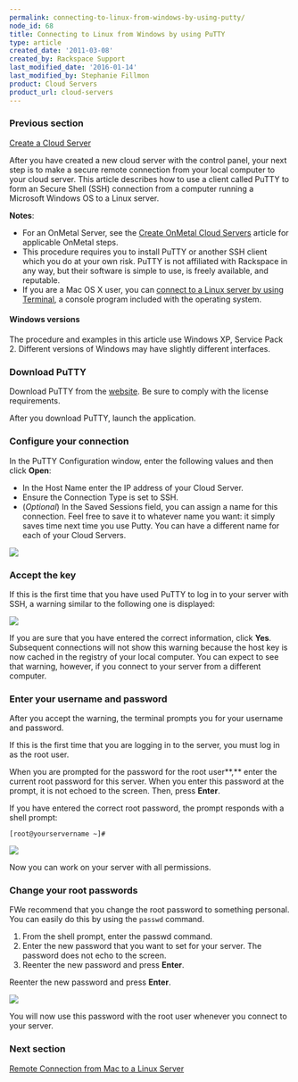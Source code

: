```yaml
---
permalink: connecting-to-linux-from-windows-by-using-putty/
node_id: 68
title: Connecting to Linux from Windows by using PuTTY
type: article
created_date: '2011-03-08'
created_by: Rackspace Support
last_modified_date: '2016-01-14'
last_modified_by: Stephanie Fillmon
product: Cloud Servers
product_url: cloud-servers
---
```


### Previous section

[Create a Cloud Server](/how-to/create-a-cloud-server)

After you have created a new cloud server
with the control panel, your next step is to make a secure remote
connection from your local computer to your cloud server. This article
describes how to use a client called PuTTY to form an Secure Shell (SSH)
connection from a computer running a Microsoft Windows OS to a Linux
server.

**Notes**:

-   For an OnMetal Server, see the [Create OnMetal Cloud Servers](/how-to/create-onmetal-cloud-servers)
    article for applicable OnMetal steps.
-   This procedure requires you to install PuTTY or another SSH client
    which you do at your own risk.  PuTTY is not affiliated with
    Rackspace in any way, but their software is simple to use, is freely
    available, and reputable.
-   If you are a Mac OS X user, you can [connect to a Linux server by using Terminal](/how-to/connecting-to-linux-from-mac-os-x-by-using-terminal), a
    console program included with the operating system.

#### Windows versions

The procedure and examples in this article use  Windows XP, Service Pack 2. Different versions of Windows may have slightly different
interfaces.

### Download PuTTY

Download PuTTY from the
[website](http://www.chiark.greenend.org.uk/~sgtatham/putty/ "http://www.chiark.greenend.org.uk/~sgtatham/putty/").
Be sure to comply with the license requirements.

After you download PuTTY, launch the application.

### Configure your connection

In the PuTTY Configuration window, enter the following values and then
click **Open**:

-   In the Host Name enter the IP address of your Cloud Server.
-   Ensure the Connection Type is set to SSH.
-   (*Optional*) In the Saved Sessions field, you can assign a name for
    this connection.  Feel free to save it to whatever name you want: it
    simply saves time next time you use Putty.  You can have a different
    name for each of your Cloud Servers.

![](http://c768825.r25.cf2.rackcdn.com/1_Connect.png)

### Accept the key

If this is the first time that you have used PuTTY to log in to your
server with SSH, a warning similar to the following one is displayed:

![](http://c768825.r25.cf2.rackcdn.com/2_AcceptKey.png)

If you are sure that you have entered the correct information, click
**Yes**.
Subsequent connections will not show this warning because the host key
is now cached in the registry of your local computer.  You can expect to
see that warning, however, if you connect to your server from a
different computer.

### Enter your username and password

After you accept the warning, the terminal prompts you for your username
and password.

If this is the first time that you are logging in to the server, you
must log in as the root user.

When you are prompted for the password for the root user**,** enter the
current root password for this server. When you enter this password at
the prompt, it is not echoed to the screen.  Then, press **Enter**.

If you have entered the correct root password, the prompt responds with
a shell prompt:

`[root@yourservername ~]#`

![](http://c768825.r25.cf2.rackcdn.com/3_login.png)

Now you can work on your server with all permissions.

### Change your root passwords

FWe recommend that you change the root password to something personal.
 You can easily do this by using the `passwd` command.

1.  From the shell prompt, enter the passwd command.
2.  Enter the new password that you want to set for your server.  The
    password does not echo to the screen.
3.  Reenter the new password and press **Enter**.

Reenter the new password and press **Enter**.

![](http://c768825.r25.cf2.rackcdn.com/4_passwd.png)

You will now use this password with the root user whenever you connect
to your server.

### Next section

[Remote Connection from Mac to a Linux Server](/how-to/connecting-to-linux-from-mac-os-x-by-using-terminal)
